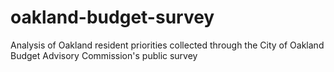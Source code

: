 # oakland-budget-survey
Analysis of Oakland resident priorities collected through the City of Oakland Budget Advisory Commission's public survey
